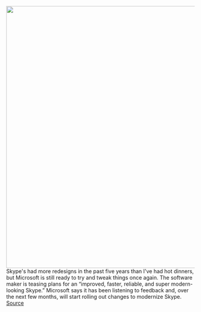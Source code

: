 <img src='https://cdn.vox-cdn.com/thumbor/F2s3dEEgNEVbZyEBBwkycQCxbhQ=/0x0:2000x1348/1200x800/filters:focal(840x514:1160x834)/cdn.vox-cdn.com/uploads/chorus_image/image/69915978/macbook_pro_mockup.0.jpg' width='700px' /><br/>
Skype's had more redesigns in the past five years than I've had hot dinners, but Microsoft is still ready to try and tweak things once again. The software maker is teasing plans for an “improved, faster, reliable, and super modern-looking Skype.” Microsoft says it has been listening to feedback and, over the next few months, will start rolling out changes to modernize Skype.
<a href='https://www.theverge.com/2021/9/27/22696716/skype-new-design-themes-calling-features-updates'> Source <a/>